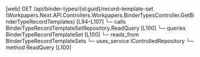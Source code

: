 [web] GET /api/binder-types/{id:guid}/record-template-set  (Workpapers.Next.API.Controllers.Workpapers.BinderTypesController.GetBinderTypeRecordTemplates)  [L94–L107]
  └─ calls BinderTypeRecordTemplateSetRepository.ReadQuery [L100]
  └─ queries BinderTypeRecordTemplateSet [L100]
    └─ reads_from BinderTypeRecordTemplateSets
  └─ uses_service IControlledRepository<BinderTypeRecordTemplateSet>
    └─ method ReadQuery [L100]

